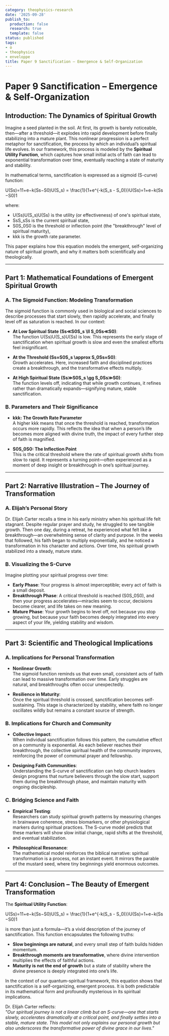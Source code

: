 ```yaml
---
category: theophysics-research
date: '2025-09-28'
publish_to:
  production: false
  research: true
  template: false
status: published
tags:
- o
- theophysics
- enveloppe
title: Paper 9 Sanctification – Emergence & Self-Organization
---
```

   
# Paper 9 Sanctification – Emergence & Self-Organization   
   
## Introduction: The Dynamics of Spiritual Growth   
   
Imagine a seed planted in the soil. At first, its growth is barely noticeable, then—after a threshold—it explodes into rapid development before finally stabilizing into a mature plant. This nonlinear progression is a perfect metaphor for sanctification, the process by which an individual’s spiritual life evolves. In our framework, this process is modeled by the **Spiritual Utility Function**, which captures how small initial acts of faith can lead to exponential transformation over time, eventually reaching a state of maturity and stability.   
   
In mathematical terms, sanctification is expressed as a sigmoid (S-curve) function:   
   
U(Ss)=11+e−k(Ss−S0)U(S_s) = \frac{1}{1+e^{-k(S_s - S_0)}}U(Ss​)=1+e−k(Ss​−S0​)1​   
   
where:   
   
   
- U(Ss)U(S_s)U(Ss​) is the utility (or effectiveness) of one's spiritual state,   
- SsS_sSs​ is the current spiritual state,   
- S0S_0S0​ is the threshold or inflection point (the "breakthrough" level of spiritual maturity),   
- kkk is the growth rate parameter.   
   
This paper explains how this equation models the emergent, self-organizing nature of spiritual growth, and why it matters both scientifically and theologically.   
   
   
---   
   
## Part 1: Mathematical Foundations of Emergent Spiritual Growth   
   
### A. The Sigmoid Function: Modeling Transformation   
   
The sigmoid function is commonly used in biological and social sciences to describe processes that start slowly, then rapidly accelerate, and finally level off as saturation is reached. In our context:   
   
   
- **At Low Spiritual State (Ss≪S0S_s \ll S_0Ss​≪S0​)**:     
    The function U(Ss)U(S_s)U(Ss​) is low. This represents the early stage of sanctification when spiritual growth is slow and even the smallest efforts feel insignificant.   
   
- **At the Threshold (Ss≈S0S_s \approx S_0Ss​≈S0​)**:     
    Growth accelerates. Here, increased faith and disciplined practices create a breakthrough, and the transformative effects multiply.   
   
- **At High Spiritual State (Ss≫S0S_s \gg S_0Ss​≫S0​)**:     
    The function levels off, indicating that while growth continues, it refines rather than dramatically expands—signifying mature, stable sanctification.   
   
### B. Parameters and Their Significance   
   
   
- **kkk: The Growth Rate Parameter**     
    A higher kkk means that once the threshold is reached, transformation occurs more rapidly. This reflects the idea that when a person’s life becomes more aligned with divine truth, the impact of every further step of faith is magnified.   
       
   
- **S0S_0S0​: The Inflection Point**     
    This is the critical threshold where the rate of spiritual growth shifts from slow to rapid. It represents a turning point—often experienced as a moment of deep insight or breakthrough in one’s spiritual journey.   
       
   
   
---   
   
## Part 2: Narrative Illustration – The Journey of Transformation   
   
### A. Elijah’s Personal Story   
   
Dr. Elijah Carter recalls a time in his early ministry when his spiritual life felt stagnant. Despite regular prayer and study, he struggled to see tangible growth. Then one day, during a retreat, he experienced what felt like a breakthrough—an overwhelming sense of clarity and purpose. In the weeks that followed, his faith began to multiply exponentially, and he noticed a transformation in his character and actions. Over time, his spiritual growth stabilized into a steady, mature state.   
   
### B. Visualizing the S-Curve   
   
Imagine plotting your spiritual progress over time:   
   
   
- **Early Phase**: Your progress is almost imperceptible; every act of faith is a small deposit.   
- **Breakthrough Phase**: A critical threshold is reached (S0S_0S0​), and then your progress accelerates—miracles seem to occur, decisions become clearer, and life takes on new meaning.   
- **Mature Phase**: Your growth begins to level off, not because you stop growing, but because your faith becomes deeply integrated into every aspect of your life, yielding stability and wisdom.   
   
   
---   
   
## Part 3: Scientific and Theological Implications   
   
### A. Implications for Personal Transformation   
   
   
- **Nonlinear Growth**:     
    The sigmoid function reminds us that even small, consistent acts of faith can lead to massive transformation over time. Early struggles are natural, and breakthroughs often occur unexpectedly.   
       
   
- **Resilience in Maturity**:     
    Once the spiritual threshold is crossed, sanctification becomes self-sustaining. This stage is characterized by stability, where faith no longer oscillates wildly but remains a constant source of strength.   
       
   
### B. Implications for Church and Community   
   
   
- **Collective Impact**:     
    When individual sanctification follows this pattern, the cumulative effect on a community is exponential. As each believer reaches their breakthrough, the collective spiritual health of the community improves, reinforcing the power of communal prayer and fellowship.   
       
   
- **Designing Faith Communities**:     
    Understanding the S-curve of sanctification can help church leaders design programs that nurture believers through the slow start, support them during the breakthrough phase, and maintain maturity with ongoing discipleship.   
       
   
### C. Bridging Science and Faith   
   
   
- **Empirical Testing**:     
    Researchers can study spiritual growth patterns by measuring changes in brainwave coherence, stress biomarkers, or other physiological markers during spiritual practices. The S-curve model predicts that these markers will show slow initial change, rapid shifts at the threshold, and eventual stabilization.   
       
   
- **Philosophical Resonance**:     
    The mathematical model reinforces the biblical narrative: spiritual transformation is a process, not an instant event. It mirrors the parable of the mustard seed, where tiny beginnings yield enormous outcomes.   
       
   
   
---   
   
## Part 4: Conclusion – The Beauty of Emergent Transformation   
   
The **Spiritual Utility Function**:   
   
U(Ss)=11+e−k(Ss−S0)U(S_s) = \frac{1}{1+e^{-k(S_s - S_0)}}U(Ss​)=1+e−k(Ss​−S0​)1​   
   
is more than just a formula—it’s a vivid description of the journey of sanctification. This function encapsulates the following truths:   
   
   
- **Slow beginnings are natural**, and every small step of faith builds hidden momentum.   
- **Breakthrough moments are transformative**, where divine intervention multiplies the effects of faithful actions.   
- **Maturity is not the end of growth** but a state of stability where the divine presence is deeply integrated into one’s life.   
   
In the context of our quantum-spiritual framework, this equation shows that sanctification is a self-organizing, emergent process. It is both predictable in its mathematical form and profoundly mysterious in its spiritual implications.   
   
Dr. Elijah Carter reflects:     
_"Our spiritual journey is not a linear climb but an S-curve—one that starts slowly, accelerates dramatically at a critical point, and finally settles into a stable, mature state. This model not only explains our personal growth but also underscores the transformative power of divine grace in our lives."_